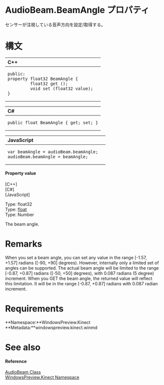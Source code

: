 AudioBeam.BeamAngle プロパティ  
============================  

センサーが注視している音声方向を設定/取得する。
<span id="syntaxSection"></span>

構文
======  

<table>
<colgroup>
<col width="100%" />
</colgroup>
<thead>
<tr class="header">
<th align="left">C++</th>
</tr>
</thead>
<tbody>
<tr class="odd">
<td align="left"><pre><code>public:  
property float32 BeamAngle {  
         float32 get ();  
         void set (float32 value);  
}</code></pre></td>
</tr>
</tbody>
</table>

<table>
<colgroup>
<col width="100%" />
</colgroup>
<thead>
<tr class="header">
<th align="left">C#</th>
</tr>
</thead>
<tbody>
<tr class="odd">
<td align="left"><pre><code>public float BeamAngle { get; set; }</code></pre></td>
</tr>
</tbody>
</table>

<table>
<colgroup>
<col width="100%" />
</colgroup>
<thead>
<tr class="header">
<th align="left">JavaScript</th>
</tr>
</thead>
<tbody>
<tr class="odd">
<td align="left"><pre><code>var beamAngle = audioBeam.beamAngle;  
audioBeam.beamAngle = beamAngle;</code></pre></td>
</tr>
</tbody>
</table>

<span id="ID4ES"></span>
#### Property value  

[C++]   
 [C\#]   
 [JavaScript]   

Type: float32  
Type: [float](http://msdn.microsoft.com/en-us/library/system.single.aspx)  
Type: Number  

The beam angle.  

<span id="remarks"></span>

Remarks  
=======  

When you set a beam angle, you can set any value in the range [-1.57, +1.57] radians ([-90, +90] degrees). However, internally only a limited set of angles can be supported. The actual beam angle will be limited to the range [-0.87, +0.87] radians ([-50, +50] degrees), with 0.087 radians (5 degree) increment. When you GET the beam angle, the returned value will reflect this limitation. It will be in the range [-0.87, +0.87] radians with 0.087 radian increment.  

<span id="requirements"></span>

Requirements  
============  

**Namespace:**WindowsPreview.Kinect  
**Metadata:**windowspreview.kinect.winmd  

<span id="ID4E6"></span>

See also  
========  

<span id="ID4EBB"></span>
#### Reference  

[AudioBeam Class](../../AudioBeam_Class.md)  
 [WindowsPreview.Kinect Namespace](../../../Kinect.md)  



<!--Please do not edit the data in the comment block below.-->
<!--
TOCTitle : BeamAngle Property
RLTitle : AudioBeam.BeamAngle Property
KeywordK : BeamAngle property
KeywordK : AudioBeam.BeamAngle property
KeywordF : WindowsPreview.Kinect.AudioBeam.BeamAngle
KeywordF : AudioBeam.BeamAngle
KeywordF : BeamAngle
KeywordF : WindowsPreview.Kinect.AudioBeam.BeamAngle
KeywordA : P:WindowsPreview.Kinect.AudioBeam.BeamAngle
AssetID : P:WindowsPreview.Kinect.AudioBeam.BeamAngle
Locale : en-us
CommunityContent : 1
APIType : Managed
APILocation : windowspreview.kinect.winmd
APIName : WindowsPreview.Kinect.AudioBeam.BeamAngle
TargetOS : Windows
TopicType : kbSyntax
DevLang : VB
DevLang : CSharp
DevLang : JavaScript
DevLang : C++
DocSet : K4Wv2
ProjType : K4Wv2Proj
Technology : Kinect for Windows
Product : Kinect for Windows SDK v2
productversion : 20
-->
